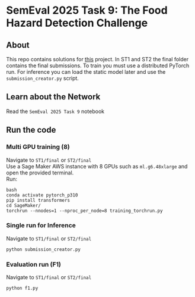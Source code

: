 # SemEval 2025 Task 9: The Food Hazard Detection Challenge

## About
This repo contains solutions for [this](https://food-hazard-detection-semeval-2025.github.io/) project. In ST1 and ST2 the final folder contains the final submissions. To train you must use a distributed PyTorch run. For inference you can load the static model later and use the `submission_creator.py` script.

## Learn about the Network
Read the `SemEval 2025 Task 9` notebook

## Run the code

### Multi GPU training (8)
Navigate to `ST1/final` or `ST2/final`\
Use a Sage Maker AWS instance with 8 GPUs such as `ml.g6.48xlarge` and open the provided terminal.\
Run:
```
bash
conda activate pytorch_p310
pip install transformers
cd SageMaker/
torchrun --nnodes=1 --nproc_per_node=8 training_torchrun.py 
```

### Single run for Inference
Navigate to `ST1/final` or `ST2/final`
```
python submission_creator.py
```

### Evaluation run (F1)
Navigate to `ST1/final` or `ST2/final`
```
python f1.py
```